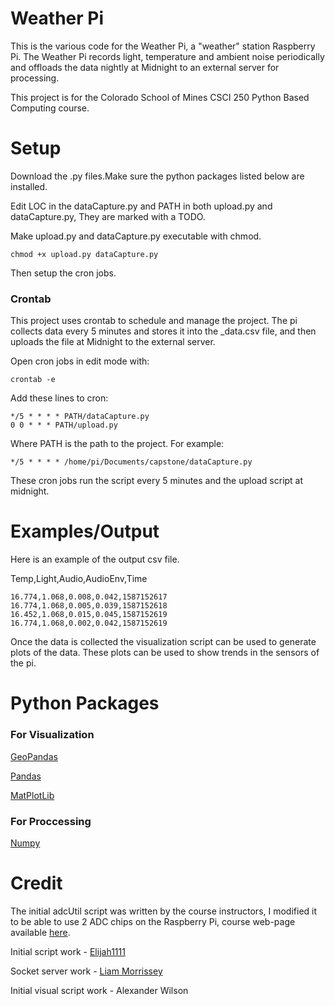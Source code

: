 # Weather Pi
This is the various code for the Weather Pi, a "weather" station Raspberry Pi. The Weather Pi records light, temperature and ambient noise periodically and offloads the data nightly at Midnight to an external server for processing.

This project is for the Colorado School of Mines CSCI 250 Python Based Computing course.

# Setup
Download the .py files.Make sure the python packages listed below are installed.

Edit LOC in the dataCapture.py and PATH in both upload.py and dataCapture.py, They are marked with a TODO.

Make upload.py and dataCapture.py executable with chmod.
```
chmod +x upload.py dataCapture.py
```
Then setup the cron jobs.

### Crontab
This project uses crontab to schedule and manage the project.
The pi collects data every 5 minutes and stores it into the _data.csv file, and then uploads the file at Midnight to the external server.

Open cron jobs in edit mode with: 

```
crontab -e
```

Add these lines to cron:
```
*/5 * * * * PATH/dataCapture.py
0 0 * * * PATH/upload.py
```
Where PATH is the path to the project.
For example:
```
*/5 * * * * /home/pi/Documents/capstone/dataCapture.py
```
These cron jobs run the script every 5 minutes and the upload script at midnight.

# Examples/Output
Here is an example of the output csv file.

Temp,Light,Audio,AudioEnv,Time
```
16.774,1.068,0.008,0.042,1587152617
16.774,1.068,0.005,0.039,1587152618
16.452,1.068,0.015,0.045,1587152619
16.774,1.068,0.002,0.042,1587152619
```
Once the data is collected the visualization script can be used to generate plots of the data. These plots can be used to show trends in the sensors of the pi.

# Python Packages
### For Visualization 
[GeoPandas](https://geopandas.org/)

[Pandas](https://pandas.pydata.org/pandas-docs/stable/)

[MatPlotLib](https://matplotlib.org/3.2.1/contents.html)
### For Proccessing
[Numpy](https://numpy.org/doc/)
# Credit
The initial adcUtil script was written by the course instructors, I modified it to be able to use 2 ADC chips on the Raspberry Pi, course web-page available [here](http://cs-courses.mines.edu/csci250/).

Initial script work - [Elijah1111](https://github.com/Elijah1111)

Socket server work - [Liam Morrissey](https://github.com/liam-morrissey)

Initial visual script work - Alexander Wilson
